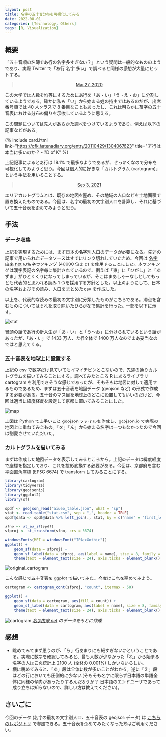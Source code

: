 ```yaml
---
layout: post
title: 名字の五十音分布を可視化してみる
date: 2022-08-01
categories: [Technology, Others]
tags: [R, Visualization]
---
```


## 概要

「五十音順の名簿であ行の名字多すぎない？」という疑問は一般的なもののようであり、実際 Twitter で「あ行 名字 多い」で調べると同様の感想が大量にヒットする。

<center>
<blockquote class="twitter-tweet" data-lang="en"><p lang="en" dir="ltr"></p><a href="https://twitter.com/sho_ba__/status/1243452919531196416?s=20&t=xI-tug6f3u0Mwh3RphvWtg">Mar 27, 2020</a></blockquote>
<script async="" src="//platform.twitter.com/widgets.js" charset="utf-8"></script>
</center>

この大学では人数を均等にするためにあ行を「あ・い」「う・え・お」に分割しているようである。確かに私も「い」から始まる姓の持主ではあるのだが、出席番号順では 40 人クラスで 8 番目なこともあったし、これは明らかに苗字の五十音表における分布の偏りを示唆しているように思える。

この問題については先人があらかた調べをつけているようであり、例えば以下の記事などがある。

{% include card.html link="https://ofk.hatenadiary.org/entry/20110429/1304067623" title="ア行は本当に多いのか？ - ?D of K" %}


上記記事によるとあ行は 18.1% で最多なようであるが、せっかくなので分布を可視化してみようと思う。今回は個人的に好きな「カルトグラム (cartogram)」という手法を用いることする。

<center>
<blockquote class="twitter-tweet" data-lang="en"><p lang="en" dir="ltr"></p><a href="https://twitter.com/labo_urban/status/1433784894560239616?s=20&t=xI-tug6f3u0Mwh3RphvWtg">Sep 3, 2021</a></blockquote>
<script async="" src="//platform.twitter.com/widgets.js" charset="utf-8"></script>
</center>

エリアカルトグラムとは、既存の地図を歪め、その地域の人口などを土地面積で置き換えたものである。今回は、名字の最初の文字別人口を計算し、それに基づいて五十音表を歪めてみようと思う。

## 手法

### データ収集

上記を実現するためには、まず日本の名字別人口のデータが必要になる。先述の記事で用いられたデータソースはすでにリンク切れしていたため、今回は [名字由来 net](https://myoji-yurai.net/prefectureRanking.htm) の名字ランキング (40000 位まで) を使用することにした。本ランキングは漢字表記の名字毎に集計されているので、例えば「東」に「ひがし」と「あずま」がひとくくりになってしまっているが、そこはまあしゃーなしとしてもっとも代表的と思われる読み 1 つを採用する方針とした。以上のようにして、日本の名字およびその読み、人口をまとめた csv を作成した。

以上を、代表的な読みの最初の文字別に分類したものがこちらである。濁点を含むものについてはそれを取り除いたひらがなで集計を行った。一部を以下に示す。

![stat](../../assets/img/aiueo-cartogram/stat.png)

冒頭の話であ行の新入生が「あ・い」と「う～お」に分けられているという話があったが、「あ・い」で 1433 万人、た行全体で 1400 万人なのでまあ妥当なのではと思えてくる。

### 五十音表を地球上に設置する

上記の csv で数字だけ見ていてもイマイチピンとこないので、先述の通りカルトグラムを描いてみることにする。調べてみたところ R にあるライブラリ cartogram を利用できそうな感じであったが、そもそもは地図に対して適用するものであるため、まずは五十音表を地図データ (geojson など) の形式で作成する必要がある。五十音のマス目を地球上のどこに設置してもいいのだけど、今回は適当に緯度経度を設定して京都に置いてみることにした。

![map](../../assets/img/aiueo-cartogram/map.png)

上図は Python で上手いこと geojson ファイルを作成し、geojson.io で実際の地図上に重ねてみたもの。「を」「ん」から始まる名字は一つもなかったので今回は割愛させていただいた。

### カルトグラムを描いてみる

まずは作成した地図データを表示してみるところから。上記のデータは緯度経度で座標を指定しており、これを投影変換する必要がある。今回は、京都府を含む平面直角座標 (EPSG 6674) で transform してみることにする。

```r
library(cartogram)
library(tidyverse)
library(geojsonio)
library(ggplot2)
library(sf)

spdf <- geojson_read("aiueo_table.json", what = "sp")
stat <- read.table("stat.csv", sep = ",", header = TRUE)
spdf@data <- spdf@data %>% left_join(., stat, by = c("name" = "first_letter"))

sfno <- st_as_sf(spdf)
sfproj <- st_transform(sfno, crs = 6674)

windowsFonts(MEI = windowsFont("IPAexGothic"))
ggplot() +
    geom_sf(data = sfproj) +
    geom_sf_label(data = sfproj, aes(label = name), size = 8, family = "MEI", label.size = 0, fontface = "bold", alpha = 0.5, label.r = unit(0.4, "lines"), label.padding = unit(0.4, "lines")) +
    theme(text = element_text(size = 24), axis.ticks = element_blank(), axis.title = element_blank(), axis.text = element_blank())
```

![original_cartogram](../../assets/img/aiueo-cartogram/original_cartogram.png)

こんな感じで五十音表を ggplot で描いてみた。今度はこれを歪めてみよう。

```r
cartogram <- cartogram_cont(sfproj, "count", itermax = 50)

ggplot() +
    geom_sf(data = cartogram, aes(fill = count)) +
    geom_sf_label(data = cartogram, aes(label = name), size = 8, family = "MEI", label.size = 0, fontface = "bold", alpha = 0.5, label.r = unit(0.4, "lines"), label.padding = unit(0.4, "lines")) +
    theme(text = element_text(size = 24), axis.ticks = element_blank(), axis.title = element_blank(), axis.text = element_blank())
```

![cartogram](../../assets/img/aiueo-cartogram/cartogram.png)
_[名字由来 net](https://myoji-yurai.net/prefectureRanking.htm) のデータをもとに作成_

## 感想

- 眺めてみてまず思うのが、「ら」行あまりにも細すぎないかということである。実際に数字を確認してみると、最も人数が少なかった「れ」から始まる名字の人はこの統計上 2100 人 (全体の 0.001%) しかいないらしい。
- 横に眺めてみると、「あ」段は全体に数が多いことがわかる。逆に「え」段はどの行においても圧倒的に少ない (そもそも名字に限らず日本語の単語全体に同様の傾向があったりするんだろうか？ 日本語のエンドユーザであって成り立ちは知らないので、詳しい方は教えてください)。

## さいごに

今回のデータ (名字の最初の文字別人口、五十音表の geojson データ) は [こちらのレポジトリ](https://github.com/ternbusty/family_name) で参照できる。五十音表を歪めてみたくなった方はご利用ください。
